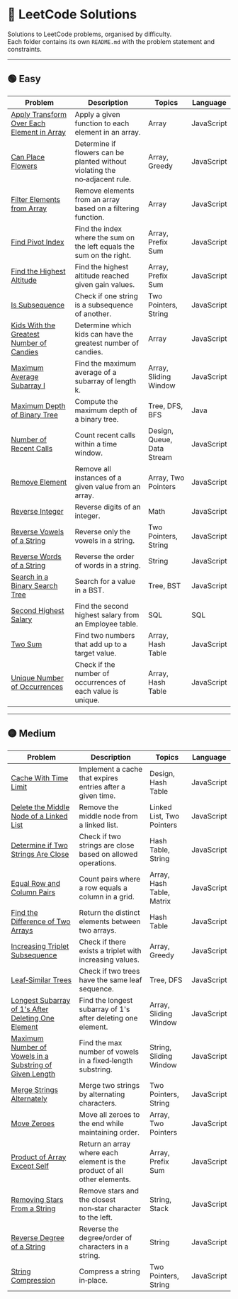 # 📘 LeetCode Solutions

Solutions to LeetCode problems, organised by difficulty.  
Each folder contains its own `README.md` with the problem statement and constraints.

---

## 🟢 Easy

| Problem | Description | Topics | Language |
|--------|-------------|--------|----------|
| [Apply Transform Over Each Element in Array](./ApplyTransformOverEachElementInArray/README.md) | Apply a given function to each element in an array. | Array | JavaScript |
| [Can Place Flowers](./CanPlaceFlowers/README.md) | Determine if flowers can be planted without violating the no‑adjacent rule. | Array, Greedy | JavaScript |
| [Filter Elements from Array](./FilterElementsFromArray/README.md) | Remove elements from an array based on a filtering function. | Array | JavaScript |
| [Find Pivot Index](./FindPivotIndex/README.md) | Find the index where the sum on the left equals the sum on the right. | Array, Prefix Sum | JavaScript |
| [Find the Highest Altitude](./FindTheHighestAltitude/README.md) | Find the highest altitude reached given gain values. | Array, Prefix Sum | JavaScript |
| [Is Subsequence](./IsSubsequence/README.md) | Check if one string is a subsequence of another. | Two Pointers, String | JavaScript |
| [Kids With the Greatest Number of Candies](./KidsWithTheGreatestNumberOfCandies/README.md) | Determine which kids can have the greatest number of candies. | Array | JavaScript |
| [Maximum Average Subarray I](./MaximumAverageSubarrayI/README.md) | Find the maximum average of a subarray of length k. | Array, Sliding Window | JavaScript |
| [Maximum Depth of Binary Tree](./MaximumDepthOfBinaryTree/README.md) | Compute the maximum depth of a binary tree. | Tree, DFS, BFS | Java |
| [Number of Recent Calls](./NumberOfRecentCalls/README.md) | Count recent calls within a time window. | Design, Queue, Data Stream | JavaScript |
| [Remove Element](./RemoveElement/README.md) | Remove all instances of a given value from an array. | Array, Two Pointers | JavaScript |
| [Reverse Integer](./ReverseInteger/README.md) | Reverse digits of an integer. | Math | JavaScript |
| [Reverse Vowels of a String](./ReverseVowelsOfAString/README.md) | Reverse only the vowels in a string. | Two Pointers, String | JavaScript |
| [Reverse Words of a String](./ReverseWordsOfAString/README.md) | Reverse the order of words in a string. | String | JavaScript |
| [Search in a Binary Search Tree](./SearchInABinarySearchTree/README.md) | Search for a value in a BST. | Tree, BST | JavaScript |
| [Second Highest Salary](./SecondHighestSalary/README.md) | Find the second highest salary from an Employee table. | SQL | SQL |
| [Two Sum](./TwoSum/README.md) | Find two numbers that add up to a target value. | Array, Hash Table | JavaScript |
| [Unique Number of Occurrences](./UniqueNumberOfOccurrences/README.md) | Check if the number of occurrences of each value is unique. | Array, Hash Table | JavaScript |

---

## 🟡 Medium

| Problem | Description | Topics | Language |
|--------|-------------|--------|----------|
| [Cache With Time Limit](./CacheWithTimeLimit/README.md) | Implement a cache that expires entries after a given time. | Design, Hash Table | JavaScript |
| [Delete the Middle Node of a Linked List](./DeleteTheMiddleNodeOfALinkedList/README.md) | Remove the middle node from a linked list. | Linked List, Two Pointers | JavaScript |
| [Determine if Two Strings Are Close](./DetermineIfTwoStringsAreClose/README.md) | Check if two strings are close based on allowed operations. | Hash Table, String | JavaScript |
| [Equal Row and Column Pairs](./EqualRowAndColumnPairs/README.md) | Count pairs where a row equals a column in a grid. | Array, Hash Table, Matrix | JavaScript |
| [Find the Difference of Two Arrays](./FindTheDifferenceOfTwoArrays/README.md) | Return the distinct elements between two arrays. | Hash Table | JavaScript |
| [Increasing Triplet Subsequence](./IncreasingTripletSubsequence/README.md) | Check if there exists a triplet with increasing values. | Array, Greedy | JavaScript |
| [Leaf‑Similar Trees](./LeafSimilarTrees/README.md) | Check if two trees have the same leaf sequence. | Tree, DFS | JavaScript |
| [Longest Subarray of 1's After Deleting One Element](./LongestSubarrayOf1sAfterDeletingOneElement/README.md) | Find the longest subarray of 1's after deleting one element. | Array, Sliding Window | JavaScript |
| [Maximum Number of Vowels in a Substring of Given Length](./MaximumNumberOfVowelsInASubstringOfGivenLength/README.md) | Find the max number of vowels in a fixed‑length substring. | String, Sliding Window | JavaScript |
| [Merge Strings Alternately](./MergeStringsAlternately/README.md) | Merge two strings by alternating characters. | Two Pointers, String | JavaScript |
| [Move Zeroes](./MoveZeroes/README.md) | Move all zeroes to the end while maintaining order. | Array, Two Pointers | JavaScript |
| [Product of Array Except Self](./ProductOfArrayExceptSelf/README.md) | Return an array where each element is the product of all other elements. | Array, Prefix Sum | JavaScript |
| [Removing Stars From a String](./RemovingStarsFromAString/README.md) | Remove stars and the closest non‑star character to the left. | String, Stack | JavaScript |
| [Reverse Degree of a String](./ReverseDegreeOfAString/README.md) | Reverse the degree/order of characters in a string. | String | JavaScript |
| [String Compression](./StringCompression/README.md) | Compress a string in‑place. | Two Pointers, String | JavaScript |

